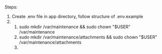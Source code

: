 Steps:
1. Create .env file in app directory, follow structure of .env.example
2. 1. sudo mkdir /var/maintenance && sudo chown "$USER" /var/maintenance
   2. sudo mkdir /var/maintenance/attachments && sudo chown "$USER" /var/maintenance/attachments
   3. 